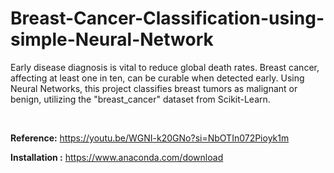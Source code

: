 # Breast-Cancer-Classification-using-simple-Neural-Network
Early disease diagnosis is vital to reduce global death rates. Breast cancer, affecting at least one in ten, can be curable when detected early. Using Neural Networks, this project classifies breast tumors as malignant or benign, utilizing the "breast_cancer" dataset from Scikit-Learn.

<br>

<b>Reference:</b> https://youtu.be/WGNI-k20GNo?si=NbOTIn072Pioyk1m
<br>

<b>Installation :</b> https://www.anaconda.com/download
